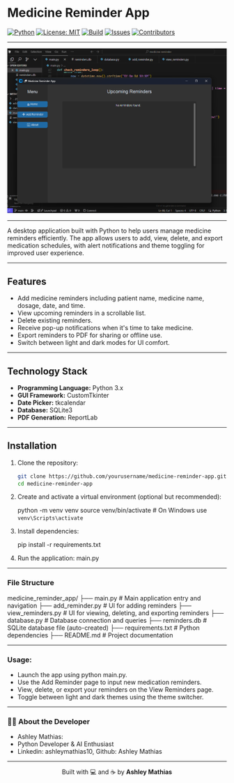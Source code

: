 # Medicine Reminder App

[![Python](https://img.shields.io/badge/Python-3.x-blue.svg)](https://www.python.org/)
[![License: MIT](https://img.shields.io/badge/License-MIT-green.svg)](LICENSE)
[![Build](https://img.shields.io/github/actions/workflow/status/AshleyMathias/medicine-reminder/python-app.yml?branch=main)](https://github.com/AshleyMathias/medicine-reminder/actions)
[![Issues](https://img.shields.io/github/issues/AshleyMathias/medicine-reminder)](https://github.com/AshleyMathias/medicine-reminder/issues)
[![Contributors](https://img.shields.io/github/contributors/AshleyMathias/medicine-reminder)](https://github.com/AshleyMathias/medicine-reminder/graphs/contributors)

---

![Medicine Reminder Screenshot](Screenshot1.png)

----

A desktop application built with Python to help users manage medicine reminders efficiently. The app allows users to add, view, delete, and export medication schedules, with alert notifications and theme toggling for improved user experience.

---

## Features

- Add medicine reminders including patient name, medicine name, dosage, date, and time.
- View upcoming reminders in a scrollable list.
- Delete existing reminders.
- Receive pop-up notifications when it's time to take medicine.
- Export reminders to PDF for sharing or offline use.
- Switch between light and dark modes for UI comfort.

---

## Technology Stack

- **Programming Language:** Python 3.x  
- **GUI Framework:** CustomTkinter  
- **Date Picker:** tkcalendar  
- **Database:** SQLite3  
- **PDF Generation:** ReportLab  

---

## Installation

1. Clone the repository:

   ```bash
   git clone https://github.com/yourusername/medicine-reminder-app.git
   cd medicine-reminder-app
   ```
2. Create and activate a virtual environment (optional but recommended):

   python -m venv venv
   source venv/bin/activate  # On Windows use `venv\Scripts\activate`

3. Install dependencies:

   pip install -r requirements.txt

4. Run the application:
   main.py

---

### File Structure

medicine_reminder_app/
├── main.py             # Main application entry and navigation
├── add_reminder.py     # UI for adding reminders
├── view_reminders.py   # UI for viewing, deleting, and exporting reminders
├── database.py         # Database connection and queries
├── reminders.db        # SQLite database file (auto-created)
├── requirements.txt    # Python dependencies
├── README.md           # Project documentation

---

### Usage:
- Launch the app using python main.py.
- Use the Add Reminder page to input new medication reminders.
- View, delete, or export your reminders on the View Reminders page.
- Toggle between light and dark themes using the theme switcher.

---

### 🙋‍♀️ About the Developer
- Ashley Mathias: 
- Python Developer & AI Enthusiast
- Linkedin: ashleymathias10, Github: Ashley Mathias

---

<p align="center">
  Built with 💻 and ☕ by <strong>Ashley Mathias</strong>
</p>



